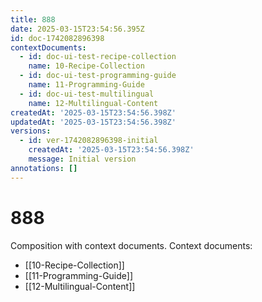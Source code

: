 ```yaml
---
title: 888
date: 2025-03-15T23:54:56.395Z
id: doc-1742082896398
contextDocuments:
  - id: doc-ui-test-recipe-collection
    name: 10-Recipe-Collection
  - id: doc-ui-test-programming-guide
    name: 11-Programming-Guide
  - id: doc-ui-test-multilingual
    name: 12-Multilingual-Content
createdAt: '2025-03-15T23:54:56.398Z'
updatedAt: '2025-03-15T23:54:56.398Z'
versions:
  - id: ver-1742082896398-initial
    createdAt: '2025-03-15T23:54:56.398Z'
    message: Initial version
annotations: []
---
```


# 888

Composition with context documents.
Context documents:
- [[10-Recipe-Collection]]
- [[11-Programming-Guide]]
- [[12-Multilingual-Content]]


